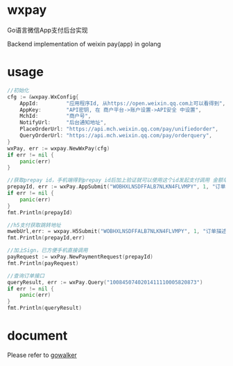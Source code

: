 # wxpay

Go语言微信App支付后台实现

Backend implementation of weixin pay(app) in golang 


# usage

```go
//初始化
cfg := &wxpay.WxConfig{
	AppId:         "应用程序Id, 从https://open.weixin.qq.com上可以看得到",
	AppKey:        "API密钥, 在 商户平台->账户设置->API安全 中设置",
	MchId:         "商户号",
	NotifyUrl:     "后台通知地址",
	PlaceOrderUrl: "https://api.mch.weixin.qq.com/pay/unifiedorder",
	QueryOrderUrl: "https://api.mch.weixin.qq.com/pay/orderquery",
}
wxPay, err := wxpay.NewWxPay(cfg)
if err != nil {
	panic(err)
}

//获取prepay id，手机端得到prepay id后加上验证就可以使用这个id发起支付调用 金额单位是分
prepayId, err := wxPay.AppSubmit("WOBHXLNSDFFALB7NLKN4FLVMPY", 1, "订单描述","透传字段", "114.25.139.11")
if err != nil {
	panic(err)
}
fmt.Println(prepayId)

//h5支付获取跳转地址
mwebUrl,err: = wxpay.H5Submit("WOBHXLNSDFFALB7NLKN4FLVMPY", 1, "订单描述","透传字段", "114.25.139.11","场景信息")
fmt.Println(prepayId,err)

//加上Sign，已方便手机直接调用
payRequest := wxPay.NewPaymentRequest(prepayId)
fmt.Println(payRequest)

//查询订单接口
queryResult, err := wxPay.Query("1008450740201411110005820873")
if err != nil {
	panic(err)
}
fmt.Println(queryResult)

```

# document

Please refer to [gowalker](https://gowalker.org/github.com/imzjy/wxpay)